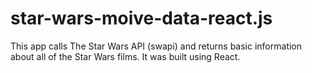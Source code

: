# star-wars-moive-data-react.js

This app calls The Star Wars API (swapi) and returns basic information about all of the Star Wars films. It was built using React.
